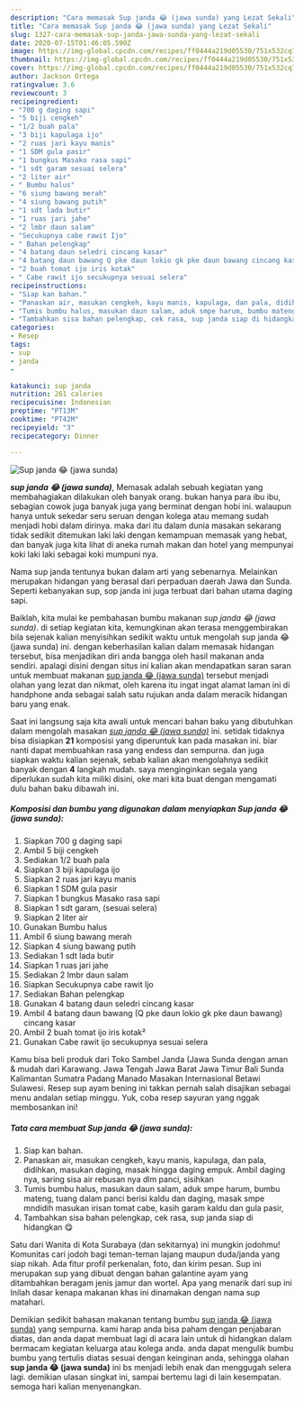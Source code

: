 ```yaml
---
description: "Cara memasak Sup janda 😂 (jawa sunda) yang Lezat Sekali"
title: "Cara memasak Sup janda 😂 (jawa sunda) yang Lezat Sekali"
slug: 1327-cara-memasak-sup-janda-jawa-sunda-yang-lezat-sekali
date: 2020-07-15T01:46:05.590Z
image: https://img-global.cpcdn.com/recipes/ff0444a219d05530/751x532cq70/sup-janda-😂-jawa-sunda-foto-resep-utama.jpg
thumbnail: https://img-global.cpcdn.com/recipes/ff0444a219d05530/751x532cq70/sup-janda-😂-jawa-sunda-foto-resep-utama.jpg
cover: https://img-global.cpcdn.com/recipes/ff0444a219d05530/751x532cq70/sup-janda-😂-jawa-sunda-foto-resep-utama.jpg
author: Jackson Ortega
ratingvalue: 3.6
reviewcount: 3
recipeingredient:
- "700 g daging sapi"
- "5 biji cengkeh"
- "1/2 buah pala"
- "3 biji kapulaga ijo"
- "2 ruas jari kayu manis"
- "1 SDM gula pasir"
- "1 bungkus Masako rasa sapi"
- "1 sdt garam sesuai selera"
- "2 liter air"
- " Bumbu halus"
- "6 siung bawang merah"
- "4 siung bawang putih"
- "1 sdt lada butir"
- "1 ruas jari jahe"
- "2 lmbr daun salam"
- "Secukupnya cabe rawit Ijo"
- " Bahan pelengkap"
- "4 batang daun seledri cincang kasar"
- "4 batang daun bawang Q pke daun lokio gk pke daun bawang cincang kasar"
- "2 buah tomat ijo iris kotak"
- " Cabe rawit ijo secukupnya sesuai selera"
recipeinstructions:
- "Siap kan bahan."
- "Panaskan air, masukan cengkeh, kayu manis, kapulaga, dan pala, didihkan, masukan daging, masak hingga daging empuk. Ambil daging nya, saring sisa air rebusan nya dlm panci, sisihkan"
- "Tumis bumbu halus, masukan daun salam, aduk smpe harum, bumbu mateng, tuang dalam panci berisi kaldu dan daging, masak smpe mndidih masukan irisan tomat cabe, kasih garam kaldu dan gula pasir,"
- "Tambahkan sisa bahan pelengkap, cek rasa, sup janda siap di hidangkan 😋"
categories:
- Resep
tags:
- sup
- janda
- 

katakunci: sup janda  
nutrition: 261 calories
recipecuisine: Indonesian
preptime: "PT13M"
cooktime: "PT42M"
recipeyield: "3"
recipecategory: Dinner

---
```



![Sup janda 😂 (jawa sunda)](https://img-global.cpcdn.com/recipes/ff0444a219d05530/751x532cq70/sup-janda-😂-jawa-sunda-foto-resep-utama.jpg)

<b><i>sup janda 😂 (jawa sunda)</i></b>, Memasak adalah sebuah kegiatan yang membahagiakan dilakukan oleh banyak orang. bukan hanya para ibu ibu, sebagian cowok juga banyak juga yang berminat dengan hobi ini. walaupun hanya untuk sekedar seru seruan dengan kolega atau memang sudah menjadi hobi dalam dirinya. maka dari itu dalam dunia masakan sekarang tidak sedikit ditemukan laki laki dengan kemampuan memasak yang hebat, dan banyak juga kita lihat di aneka rumah makan dan hotel yang mempunyai koki laki laki sebagai koki mumpuni nya.

Nama sup janda tentunya bukan dalam arti yang sebenarnya. Melainkan merupakan hidangan yang berasal dari perpaduan daerah Jawa dan Sunda. Seperti kebanyakan sup, sop janda ini juga terbuat dari bahan utama daging sapi.

Baiklah, kita mulai ke pembahasan bumbu makanan <i>sup janda 😂 (jawa sunda)</i>. di setiap kegiatan kita, kemungkinan akan terasa menggembirakan bila sejenak kalian menyisihkan sedikit waktu untuk mengolah sup janda 😂 (jawa sunda) ini. dengan keberhasilan kalian dalam memasak hidangan tersebut, bisa menjadikan diri anda bangga oleh hasil makanan anda sendiri. apalagi disini dengan situs ini kalian akan mendapatkan saran saran untuk membuat makanan <u>sup janda 😂 (jawa sunda)</u> tersebut menjadi olahan yang lezat dan nikmat, oleh karena itu ingat ingat alamat laman ini di handphone anda sebagai salah satu rujukan anda dalam meracik hidangan baru yang enak.


Saat ini langsung saja kita awali untuk mencari bahan baku yang dibutuhkan dalam mengolah masakan <u><i>sup janda 😂 (jawa sunda)</i></u> ini. setidak tidaknya bisa disiapkan <b>21</b> komposisi yang diperuntuk kan pada masakan ini. biar nanti dapat membuahkan rasa yang endess dan sempurna. dan juga siapkan waktu kalian sejenak, sebab kalian akan mengolahnya sedikit banyak dengan <b>4</b> langkah mudah. saya menginginkan segala yang diperlukan sudah kita miliki disini, oke mari kita buat dengan mengamati dulu bahan baku dibawah ini.

<!--inarticleads1-->

##### Komposisi dan bumbu yang digunakan dalam menyiapkan Sup janda 😂 (jawa sunda):

1. Siapkan 700 g daging sapi
1. Ambil 5 biji cengkeh
1. Sediakan 1/2 buah pala
1. Siapkan 3 biji kapulaga ijo
1. Siapkan 2 ruas jari kayu manis
1. Siapkan 1 SDM gula pasir
1. Siapkan 1 bungkus Masako rasa sapi
1. Siapkan 1 sdt garam, (sesuai selera)
1. Siapkan 2 liter air
1. Gunakan  Bumbu halus
1. Ambil 6 siung bawang merah
1. Siapkan 4 siung bawang putih
1. Sediakan 1 sdt lada butir
1. Siapkan 1 ruas jari jahe
1. Sediakan 2 lmbr daun salam
1. Siapkan Secukupnya cabe rawit Ijo
1. Sediakan  Bahan pelengkap
1. Gunakan 4 batang daun seledri cincang kasar
1. Ambil 4 batang daun bawang (Q pke daun lokio gk pke daun bawang) cincang kasar
1. Ambil 2 buah tomat ijo iris kotak²
1. Gunakan  Cabe rawit ijo secukupnya sesuai selera


Kamu bisa beli produk dari Toko Sambel Janda (Jawa Sunda dengan aman &amp; mudah dari Karawang. Jawa Tengah Jawa Barat Jawa Timur Bali Sunda Kalimantan Sumatra Padang Manado Masakan Internasional Betawi Sulawesi. Resep sup ayam bening ini takkan pernah salah disajikan sebagai menu andalan setiap minggu. Yuk, coba resep sayuran yang nggak membosankan ini! 

<!--inarticleads2-->

##### Tata cara membuat Sup janda 😂 (jawa sunda):

1. Siap kan bahan.
1. Panaskan air, masukan cengkeh, kayu manis, kapulaga, dan pala, didihkan, masukan daging, masak hingga daging empuk. Ambil daging nya, saring sisa air rebusan nya dlm panci, sisihkan
1. Tumis bumbu halus, masukan daun salam, aduk smpe harum, bumbu mateng, tuang dalam panci berisi kaldu dan daging, masak smpe mndidih masukan irisan tomat cabe, kasih garam kaldu dan gula pasir,
1. Tambahkan sisa bahan pelengkap, cek rasa, sup janda siap di hidangkan 😋


Satu dari Wanita di Kota Surabaya (dan sekitarnya) ini mungkin jodohmu! Komunitas cari jodoh bagi teman-teman lajang maupun duda/janda yang siap nikah. Ada fitur profil perkenalan, foto, dan kirim pesan. Sup ini merupakan sup yang dibuat dengan bahan galantine ayam yang ditambahkan beragam jenis jamur dan wortel. Apa yang menarik dari sup ini Inilah dasar kenapa makanan khas ini dinamakan dengan nama sup matahari. 

Demikian sedikit bahasan makanan tentang bumbu <u>sup janda 😂 (jawa sunda)</u> yang sempurna. kami harap anda bisa paham dengan penjabaran diatas, dan anda dapat membuat lagi di acara lain untuk di hidangkan dalam bermacam kegiatan keluarga atau kolega anda. anda dapat mengulik bumbu bumbu yang tertulis diatas sesuai dengan keinginan anda, sehingga olahan <b>sup janda 😂 (jawa sunda)</b> ini bs menjadi lebih enak dan menggugah selera lagi. demikian ulasan singkat ini, sampai bertemu lagi di lain kesempatan. semoga hari kalian menyenangkan.

